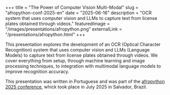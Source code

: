 +++
title = "The Power of Computer Vision Multi-Modal"
slug = "afropython-conf-2025-en"
date = "2025-06-16"
description = "OCR system that uses computer vision and LLMs to capture text from license plates obtained through videos."
featuredImage = "/images/presentations/afropython.png"
externalLink = "/presentations/afropython.html"
+++

This presentation explores the development of an OCR (Optical Character Recognition) system that uses computer vision and LLMs (Language Models) to capture text from license plates obtained through videos. We cover everything from setup, through machine learning and image processing techniques, to integration with multimodal language models to improve recognition accuracy.

This presentation was written in Portuguese and was part of the [afropython 2025 conference](https://afropythonconf.org/), whick took place in July 2025 in Salvador, Brazil.
